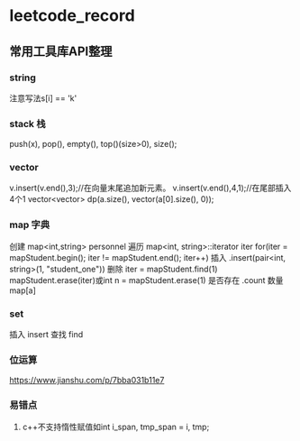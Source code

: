 # leetcode_record

## 常用工具库API整理
### string
注意写法s[i] == 'k'

### stack 栈
push(x), pop(), empty(), top()(size>0), size();

### vector
v.insert(v.end(),3);//在向量末尾追加新元素。
v.insert(v.end(),4,1);//在尾部插入4个1
vector<vector<int>> dp(a.size(), vector<int>(a[0].size(), 0));

### map 字典
创建 map<int,string> personnel
遍历 map<int, string>::iterator iter for(iter = mapStudent.begin(); iter != mapStudent.end(); iter++)
插入 .insert(pair<int, string>(1, "student_one"))
删除 iter = mapStudent.find(1) mapStudent.erase(iter)或int n = mapStudent.erase(1)
是否存在 .count
数量 map[a]

### set
插入 insert
查找 find

### 位运算
https://www.jianshu.com/p/7bba031b11e7

### 易错点
1. c++不支持惰性赋值如int i_span, tmp_span = i, tmp;